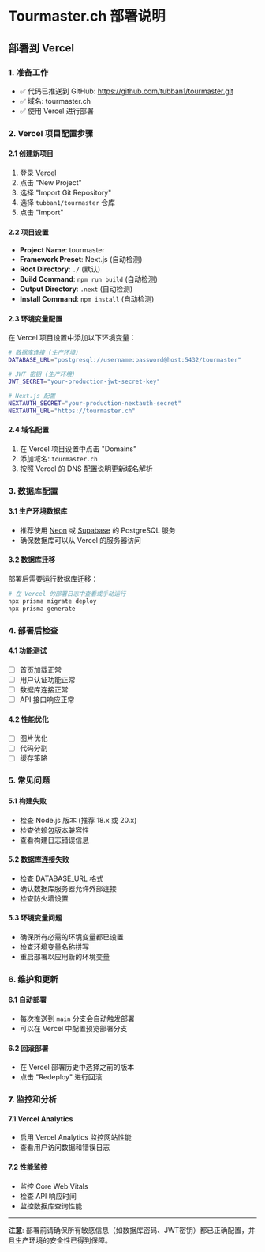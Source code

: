 # Tourmaster.ch 部署说明

## 部署到 Vercel

### 1. 准备工作
- ✅ 代码已推送到 GitHub: https://github.com/tubban1/tourmaster.git
- ✅ 域名: tourmaster.ch
- ✅ 使用 Vercel 进行部署

### 2. Vercel 项目配置步骤

#### 2.1 创建新项目
1. 登录 [Vercel](https://vercel.com)
2. 点击 "New Project"
3. 选择 "Import Git Repository"
4. 选择 `tubban1/tourmaster` 仓库
5. 点击 "Import"

#### 2.2 项目设置
- **Project Name**: tourmaster
- **Framework Preset**: Next.js (自动检测)
- **Root Directory**: `./` (默认)
- **Build Command**: `npm run build` (自动检测)
- **Output Directory**: `.next` (自动检测)
- **Install Command**: `npm install` (自动检测)

#### 2.3 环境变量配置
在 Vercel 项目设置中添加以下环境变量：

```bash
# 数据库连接 (生产环境)
DATABASE_URL="postgresql://username:password@host:5432/tourmaster"

# JWT 密钥 (生产环境)
JWT_SECRET="your-production-jwt-secret-key"

# Next.js 配置
NEXTAUTH_SECRET="your-production-nextauth-secret"
NEXTAUTH_URL="https://tourmaster.ch"
```

#### 2.4 域名配置
1. 在 Vercel 项目设置中点击 "Domains"
2. 添加域名: `tourmaster.ch`
3. 按照 Vercel 的 DNS 配置说明更新域名解析

### 3. 数据库配置

#### 3.1 生产环境数据库
- 推荐使用 [Neon](https://neon.tech) 或 [Supabase](https://supabase.com) 的 PostgreSQL 服务
- 确保数据库可以从 Vercel 的服务器访问

#### 3.2 数据库迁移
部署后需要运行数据库迁移：

```bash
# 在 Vercel 的部署日志中查看或手动运行
npx prisma migrate deploy
npx prisma generate
```

### 4. 部署后检查

#### 4.1 功能测试
- [ ] 首页加载正常
- [ ] 用户认证功能正常
- [ ] 数据库连接正常
- [ ] API 接口响应正常

#### 4.2 性能优化
- [ ] 图片优化
- [ ] 代码分割
- [ ] 缓存策略

### 5. 常见问题

#### 5.1 构建失败
- 检查 Node.js 版本 (推荐 18.x 或 20.x)
- 检查依赖包版本兼容性
- 查看构建日志错误信息

#### 5.2 数据库连接失败
- 检查 DATABASE_URL 格式
- 确认数据库服务器允许外部连接
- 检查防火墙设置

#### 5.3 环境变量问题
- 确保所有必需的环境变量都已设置
- 检查环境变量名称拼写
- 重启部署以应用新的环境变量

### 6. 维护和更新

#### 6.1 自动部署
- 每次推送到 `main` 分支会自动触发部署
- 可以在 Vercel 中配置预览部署分支

#### 6.2 回滚部署
- 在 Vercel 部署历史中选择之前的版本
- 点击 "Redeploy" 进行回滚

### 7. 监控和分析

#### 7.1 Vercel Analytics
- 启用 Vercel Analytics 监控网站性能
- 查看用户访问数据和错误日志

#### 7.2 性能监控
- 监控 Core Web Vitals
- 检查 API 响应时间
- 监控数据库查询性能

---

**注意**: 部署前请确保所有敏感信息（如数据库密码、JWT密钥）都已正确配置，并且生产环境的安全性已得到保障。 